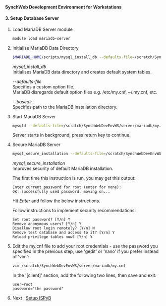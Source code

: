 #### SynchWeb Development Environment for Workstations
#### 3. Setup Database Server
1. Load MariaDB Server module
   ```bash
   module load mariadb-server
   ```

1. Initialise MariaDB Data Directory
   ```bash
   $MARIADB_HOME/scripts/mysql_install_db --defaults-file=/scratch/SynchWebDevEnvWS/server/mariadb/my.cnf --basedir=$MARIADB_HOME
   ```
   *mysql_install_db*  
   Initialises MariaDB data directory and creates default system tables.  
   
   *--defaults-file*  
   Specifies a custom option file.  
   MariaDB disregards default option files e.g. /etc/my.cnf, ~/.my.cnf, etc.  

   *--basedir*  
   Specifies path to the MariaDB installation directory.

1. Start MariaDB Server
   ```bash
   mysqld --defaults-file=/scratch/SynchWebDevEnvWS/server/mariadb/my.cnf &
   ```
   Server starts in background, press return key to continue.

1. Secure MariaDB Server
   ```bash
   mysql_secure_installation --defaults-file=/scratch/SynchWebDevEnvWS/server/mariadb/my.cnf --basedir=$MARIADB_HOME
   ```
   *mysql_secure_installation*  
   Improves security of default MariaDB installation.
   
   The first time this instruction is run, you may get this output:
   ```
   Enter current password for root (enter for none): 
   OK, successfully used password, moving on...
   ```
   Hit *Enter* and follow the below instructions.   

   Follow instructions to implement security recommendations:
   ```
   Set root password? [Y/n] Y
   Remove anonymous users? [Y/n] Y
   Disallow root login remotely? [Y/n] N
   Remove test database and access to it? [Y/n] Y
   Reload privilege tables now? [Y/n] Y
   ```

1. Edit the my.cnf file to add your root credentials - use the password you specified in the previous step, use 'gedit' or 'nano' if you prefer instead of 'vim':
   ```bash
   vim /scratch/SynchWebDevEnvWS/server/mariadb/my.cnf
   ```
   In the '[client]' section, add the following two lines, then save and exit:
   ```
   user=root
   password="the password"
   ```

1. Next : [Setup ISPyB](./4.SetupISPyB.md)

